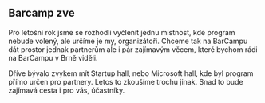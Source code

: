 Barcamp zve
-----------

Pro letošní rok jsme se rozhodli vyčlenit jednu místnost, kde program nebude volený, ale určíme je my, organizátoři. Chceme tak na BarCampu dát prostor jednak partnerům ale i pár zajímavým věcem, které bychom rádi na BarCampu v Brně viděli.

Dříve bývalo zvykem mít Startup hall, nebo Microsoft hall, kde byl program přímo určen pro partnery. Letos to zkoušíme trochu jinak. Snad to bude zajímavá cesta i pro vás, účastníky.